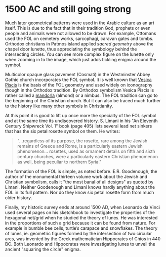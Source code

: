 # 1500 AC and still going strong

Much later geometrical patterns were used in the Arabic culture as an art itself. This is due to the fact that in their tradition God, prophets or even people and animals were not allowed to be drawn. For example, Ottomans used the FOL on cemetery works, sarcophagi, caravan gates and tombs. Orthodox christians in Patmos island applied *sacred geometry* above the chapel door lunette, thus appreciating the symbology behind the intersecting circles. You can see more complex figure on the lunette only when zooming in to the image, which just adds tickling enigma around the symbol.

Multicolor opaque glass pavement (Cosmati) in the Westminster Abbey Gothic church incorporates the FOL symbol. It is well known that [Vesica Piscis](http://en.wikipedia.org/wiki/Vesica_piscis) is the basis of the FOL geometry and used widely on iconography though in the Orthodox tradition. By Orthodox symbolism Vesica Piscis is rather called a [mandorla](http://orthodoxwiki.org/Mandorla) (almond) or a nimbus. The FOL tradition can go to the beginning of the Christian church. But it can also be traced much further to the history like many other symbols in Christianity.

At this point it is good to lift up once more the specialty of the FOL symbol and at the same time its undiscovered history. S. Limani in his "An Eleventh Century Shipwreck Vol. 1" book (page 405) lists several lead net sinkers that has the six petal rosette symbol on them. He writes:

> "...regardless of its purpose, the rosette, rare among the Jewish remains of Greece and Rome, is a particularly eastern Jewish phenomenon... rosettes, used as ornament details on fifth and sixth century churches, were a particularly eastern Christian phenomenon as well, being peculiar to northern Syria."

The formation of the FOL is simple, as noted before. E.R. Goodenough, the author of the monumental thirteen volume work about the Jewish and Christian symbolism, calls it "the most banal of all designs" as quoted by Limani. Neither Goodenough and Limani knows hardly anything about the FOL in its full pattern. Nor do they know six petal rosette form from much older history.

Finally, my historic survey ends at around 1500 AD, when Leonardo da Vinci used several pages on his sketchbook to investigate the properties of the hexagonal net/grid when he studied the theory of lunes. He was interested in the proportions of such a grid because it can be found from nature. For example in bumble bee cells, turtle’s carapace and snowflakes. The theory of lunes, ie. geometric figures formed by the intersection of two circular arcs, was invented by the Greek mathematician Hippocrates of Chios in 440 BC. Both Leonardo and Hippocrates were investigating lunes to unveil the ancient "squaring the circle" enigma.